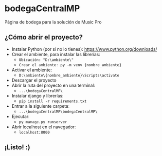 # bodegaCentralMP
Página de bodega para la solución de Music Pro

## ¿Cómo abrir el proyecto?
* Instalar Python (por si no lo tienes): https://www.python.org/downloads/
* Crear el ambiente, para instalar las librerías:
  * ```Ubicación: "D:\ambiente\"```
  * ```Crear el ambiente: py -m venv {nombre_ambiente}```
* Activar el ambiente:
  * ```D:\ambiente\{nombre_ambiente}\Scripts\activate```
* Descargar el proyecto
* Abrir la ruta del proyecto en una terminal:
  * ```...\bodegaCentralMP\```
* Instalar django y librerías:
  * ```pip install -r requirements.txt```
* Entrar a la siguiente carpeta:
  * ```...\bodegaCentralMP\bodegaCentralMP\```
* Ejecutar: 
  * ```py manage.py runserver```
* Abrir localhost en el navegador:
  * ```localhost:8000```
## ¡Listo! :)
